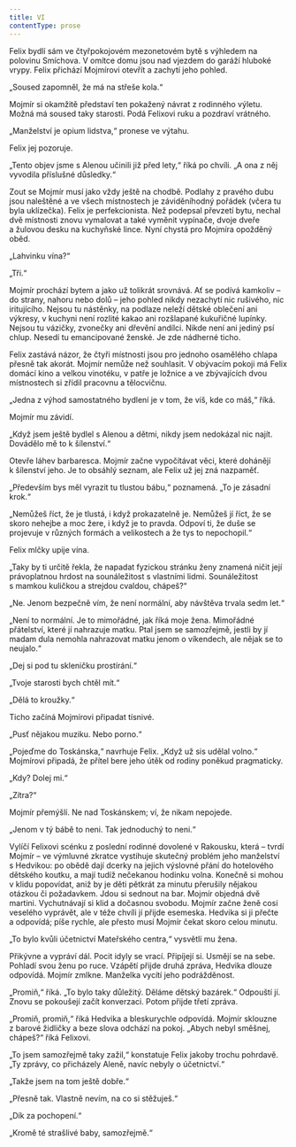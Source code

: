 ```yaml
---
title: VI
contentType: prose
---
```


<section>

Felix bydlí sám ve čtyřpokojovém mezonetovém bytě s výhledem na polovinu Smíchova. V omítce domu jsou nad vjezdem do garáží hluboké vrypy. Felix přichází Mojmírovi otevřít a zachytí jeho pohled.

„Soused zapomněl, že má na střeše kola.“

Mojmír si okamžitě představí ten pokažený návrat z rodinného výletu. Možná má soused taky starosti. Podá Felixovi ruku a pozdraví vrátného.

„Manželství je opium lidstva,“ pronese ve výtahu.

Felix jej pozoruje.

„Tento objev jsme s Alenou učinili již před lety,“ říká po chvíli. „A ona z něj vyvodila příslušné důsledky.“

Zout se Mojmír musí jako vždy ještě na chodbě. Podlahy z pravého dubu jsou naleštěné a ve všech místnostech je záviděníhodný pořádek (včera tu byla uklízečka). Felix je perfekcionista. Než podepsal převzetí bytu, nechal dvě místnosti znovu vymalovat a také vyměnit vypínače, dvoje dveře a žulovou desku na kuchyňské lince. Nyní chystá pro Mojmíra opožděný oběd.

„Lahvinku vína?“

„Tři.“

Mojmír prochází bytem a jako už tolikrát srovnává. Ať se podívá kamkoliv – do strany, nahoru nebo dolů – jeho pohled nikdy nezachytí nic rušivého, nic iritujícího. Nejsou tu nástěnky, na podlaze neleží dětské oblečení ani výkresy, v kuchyni není rozlité kakao ani rozšlapané kukuřičné lupínky. Nejsou tu vázičky, zvonečky ani dřevění andílci. Nikde není ani jediný psí chlup. Nesedí tu emancipované ženské. Je zde nádherné ticho.

Felix zastává názor, že čtyři místnosti jsou pro jednoho osamělého chlapa přesně tak akorát. Mojmír nemůže než souhlasit. V obývacím pokoji má Felix domácí kino a velkou vinotéku, v patře je ložnice a ve zbývajících dvou místnostech si zřídil pracovnu a tělocvičnu.

„Jedna z výhod samostatného bydlení je v tom, že víš, kde co máš,“ říká.

Mojmír mu závidí.

„Když jsem ještě bydlel s Alenou a dětmi, nikdy jsem nedokázal nic najít. Dovádělo mě to k šílenství.“

Otevře láhev barbaresca. Mojmír začne vypočítávat věci, které dohánějí k šílenství jeho. Je to obsáhlý seznam, ale Felix už jej zná nazpaměť.

„Především bys měl vyrazit tu tlustou bábu,“ poznamená. „To je zásadní krok.“

„Nemůžeš říct, že je tlustá, i když prokazatelně je. Nemůžeš jí říct, že se skoro nehejbe a moc žere, i když je to pravda. Odpoví ti, že duše se projevuje v různých formách a velikostech a že tys to nepochopil.“

Felix mlčky upije vína.

„Taky by ti určitě řekla, že napadat fyzickou stránku ženy znamená ničit její právoplatnou hrdost na sounáležitost s vlastními lidmi. Sounáležitost s mamkou kuličkou a strejdou cvaldou, chápeš?“

„Ne. Jenom bezpečně vím, že není normální, aby návštěva trvala sedm let.“

„Není to normální. Je to mimořádné, jak říká moje žena. Mimořádné přátelství, které jí nahrazuje matku. Ptal jsem se samozřejmě, jestli by jí madam dula nemohla nahrazovat matku jenom o víkendech, ale nějak se to neujalo.“

„Dej si pod tu skleničku prostírání.“

„Tvoje starosti bych chtěl mít.“

„Dělá to kroužky.“

Ticho začíná Mojmírovi připadat tísnivé.

„Pusť nějakou muziku. Nebo porno.“

„Pojeďme do Toskánska,“ navrhuje Felix. „Když už sis udělal volno.“ Mojmírovi připadá, že přítel bere jeho útěk od rodiny poněkud pragmaticky.

„Kdy? Dolej mi.“

„Zítra?“

Mojmír přemýšlí. Ne nad Toskánskem; ví, že nikam nepojede.

„Jenom v tý bábě to neni. Tak jednoduchý to neni.“

Vylíčí Felixovi scénku z poslední rodinné dovolené v Rakousku, která – tvrdí Mojmír – ve výmluvné zkratce vystihuje skutečný problém jeho manželství s Hedvikou: po obědě dají dcerky na jejich výslovné přání do hotelového dětského koutku, a mají tudíž nečekanou hodinku volna. Konečně si mohou v klidu popovídat, aniž by je děti pětkrát za minutu přerušily nějakou otázkou či požadavkem. Jdou si sednout na bar. Mojmír objedná dvě martini. Vychutnávají si klid a dočasnou svobodu. Mojmír začne ženě cosi veselého vyprávět, ale v téže chvíli jí přijde esemeska. Hedvika si ji přečte a odpovídá; píše rychle, ale přesto musí Mojmír čekat skoro celou minutu.

„To bylo kvůli účetnictví Mateřského centra,“ vysvětlí mu žena.

Přikývne a vypráví dál. Pocit idyly se vrací. Připíjejí si. Usmějí se na sebe. Pohladí svou ženu po ruce. Vzápětí přijde druhá zpráva, Hedvika dlouze odpovídá. Mojmír zmlkne. Manželka vycítí jeho podrážděnost.

„Promiň,“ říká. „To bylo taky důležitý. Děláme dětský bazárek.“ Odpouští jí. Znovu se pokoušejí začít konverzaci. Potom přijde třetí zpráva.

„Promiň, promiň,“ říká Hedvika a bleskurychle odpovídá. Mojmír sklouzne z barové židličky a beze slova odchází na pokoj. „Abych nebyl směšnej, chápeš?“ říká Felixovi.

„To jsem samozřejmě taky zažil,“ konstatuje Felix jakoby trochu pohrdavě. „Ty zprávy, co přicházely Aleně, navíc nebyly o účetnictví.“

„Takže jsem na tom ještě dobře.“

„Přesně tak. Vlastně nevím, na co si stěžuješ.“

„Dík za pochopení.“

„Kromě té strašlivé baby, samozřejmě.“

</section>
